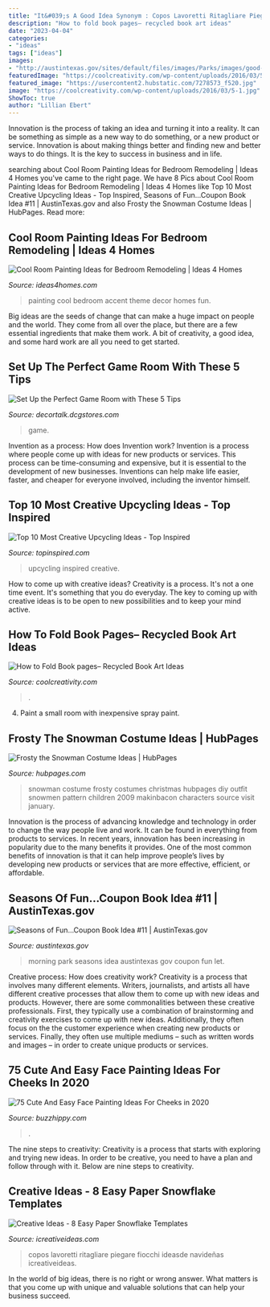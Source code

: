 ```yaml
---
title: "It&#039;s A Good Idea Synonym : Copos Lavoretti Ritagliare Piegare Fiocchi Ideasde Navideñas Icreativeideas"
description: "How to fold book pages– recycled book art ideas"
date: "2023-04-04"
categories:
- "ideas"
tags: ["ideas"]
images:
- "http://austintexas.gov/sites/default/files/images/Parks/images/good-morning-and-have-beautiful-day-ahead.jpg"
featuredImage: "https://coolcreativity.com/wp-content/uploads/2016/03/5-1.jpg"
featured_image: "https://usercontent2.hubstatic.com/7278573_f520.jpg"
image: "https://coolcreativity.com/wp-content/uploads/2016/03/5-1.jpg"
ShowToc: true
author: "Lillian Ebert"
---
```



Innovation is the process of taking an idea and turning it into a reality. It can be something as simple as a new way to do something, or a new product or service. Innovation is about making things better and finding new and better ways to do things. It is the key to success in business and in life.

	

		
searching about Cool Room Painting Ideas for Bedroom Remodeling | Ideas 4 Homes you've came to the right page. We have 8 Pics about Cool Room Painting Ideas for Bedroom Remodeling | Ideas 4 Homes like Top 10 Most Creative Upcycling Ideas - Top Inspired, Seasons of Fun...Coupon Book Idea #11 | AustinTexas.gov and also Frosty the Snowman Costume Ideas | HubPages. Read more:
		
    
## Cool Room Painting Ideas For Bedroom Remodeling | Ideas 4 Homes

<img loading=lazy src="http://www.ideas4homes.com/wp-content/uploads/2015/12/Alluring-White-Flower-Accent-Picture-Decor-in-Cool-Room-Painting-Ideas-with-Cute-WallSelve.jpg" onerror="this.onerror=null;this.src='https://tse4.mm.bing.net/th?id=OIP.LKGa0QfEquPrAlwizkEnbAHaFj&amp;pid=15.1';" alt="Cool Room Painting Ideas for Bedroom Remodeling | Ideas 4 Homes">

_Source: ideas4homes.com_

>painting cool bedroom accent theme decor homes fun. 

	

Big ideas are the seeds of change that can make a huge impact on people and the world. They come from all over the place, but there are a few essential ingredients that make them work. A bit of creativity, a good idea, and some hard work are all you need to get started.

    
## Set Up The Perfect Game Room With These 5 Tips

<img loading=lazy src="https://decortalk.dcgstores.com/wp-content/uploads/2015/02/ideas-for-game-room-e1423866359107.jpg" onerror="this.onerror=null;this.src='https://tse4.mm.bing.net/th?id=OIP.uTsyIQcP3CvC8cFXEKzkFQHaFj&amp;pid=15.1';" alt="Set Up the Perfect Game Room with These 5 Tips">

_Source: decortalk.dcgstores.com_

>game. 

	

Invention as a process: How does Invention work?
Invention is a process where people come up with ideas for new products or services. This process can be time-consuming and expensive, but it is essential to the development of new businesses. Inventions can help make life easier, faster, and cheaper for everyone involved, including the inventor himself.

    
## Top 10 Most Creative Upcycling Ideas - Top Inspired

<img loading=lazy src="https://www.topinspired.com/wp-content/uploads/2015/03/upcycling-ideas.jpg" onerror="this.onerror=null;this.src='https://tse4.mm.bing.net/th?id=OIP.crhWG6StQ9bIcHn3t0bjRwHaLI&amp;pid=15.1';" alt="Top 10 Most Creative Upcycling Ideas - Top Inspired">

_Source: topinspired.com_

>upcycling inspired creative. 

	

How to come up with creative ideas?
Creativity is a process. It's not a one time event. It's something that you do everyday. The key to coming up with creative ideas is to be open to new possibilities and to keep your mind active.

    
## How To Fold Book Pages– Recycled Book Art Ideas

<img loading=lazy src="https://coolcreativity.com/wp-content/uploads/2016/03/5-1.jpg" onerror="this.onerror=null;this.src='https://tse1.mm.bing.net/th?id=OIP.ALGFNrPpZP_dutu_BXwGXwHaKX&amp;pid=15.1';" alt="How to Fold Book pages– Recycled Book Art Ideas">

_Source: coolcreativity.com_

>. 

	

4. Paint a small room with inexpensive spray paint.

    
## Frosty The Snowman Costume Ideas | HubPages

<img loading=lazy src="https://usercontent2.hubstatic.com/7278573_f520.jpg" onerror="this.onerror=null;this.src='https://tse4.mm.bing.net/th?id=OIP.pqqxZ_HXGjhIItqvOXOzeQHaJ4&amp;pid=15.1';" alt="Frosty the Snowman Costume Ideas | HubPages">

_Source: hubpages.com_

>snowman costume frosty costumes christmas hubpages diy outfit snowmen pattern children 2009 makinbacon characters source visit january. 

	

Innovation is the process of advancing knowledge and technology in order to change the way people live and work. It can be found in everything from products to services. In recent years, innovation has been increasing in popularity due to the many benefits it provides. One of the most common benefits of innovation is that it can help improve people’s lives by developing new products or services that are more effective, efficient, or affordable.

    
## Seasons Of Fun...Coupon Book Idea #11 | AustinTexas.gov

<img loading=lazy src="http://austintexas.gov/sites/default/files/images/Parks/images/good-morning-and-have-beautiful-day-ahead.jpg" onerror="this.onerror=null;this.src='https://tse2.mm.bing.net/th?id=OIP.3Kcdoctj6-elSVtsQ2p2MQHaEK&amp;pid=15.1';" alt="Seasons of Fun...Coupon Book Idea #11 | AustinTexas.gov">

_Source: austintexas.gov_

>morning park seasons idea austintexas gov coupon fun let. 

	

Creative process: How does creativity work?
Creativity is a process that involves many different elements. Writers, journalists, and artists all have different creative processes that allow them to come up with new ideas and products. However, there are some commonalities between these creative professionals. First, they typically use a combination of brainstorming and creativity exercises to come up with new ideas. Additionally, they often focus on the the customer experience when creating new products or services. Finally, they often use multiple mediums – such as written words and images – in order to create unique products or services.

    
## 75 Cute And Easy Face Painting Ideas For Cheeks In 2020

<img loading=lazy src="https://buzzhippy.com/wp-content/uploads/2019/06/Cute-And-Easy-Face-Painting-Ideas-For-Cheeks-17-1.jpg" onerror="this.onerror=null;this.src='https://tse4.mm.bing.net/th?id=OIP.FzeLx-c71aLESC0R7eWfPgHaKq&amp;pid=15.1';" alt="75 Cute And Easy Face Painting Ideas For Cheeks in 2020">

_Source: buzzhippy.com_

>. 

	

The nine steps to creativity:
Creativity is a process that starts with exploring and trying new ideas. In order to be creative, you need to have a plan and follow through with it. Below are nine steps to creativity.

    
## Creative Ideas - 8 Easy Paper Snowflake Templates

<img loading=lazy src="https://www.icreativeideas.com/wp-content/uploads/2014/11/Creative-Ideas-8-Easy-Paper-Snowflake-Templates-5.jpg" onerror="this.onerror=null;this.src='https://tse4.mm.bing.net/th?id=OIP.gL6FNBMDdtXQ8u46lhlwGAHaL5&amp;pid=15.1';" alt="Creative Ideas - 8 Easy Paper Snowflake Templates">

_Source: icreativeideas.com_

>copos lavoretti ritagliare piegare fiocchi ideasde navideñas icreativeideas. 

	

In the world of big ideas, there is no right or wrong answer. What matters is that you come up with unique and valuable solutions that can help your business succeed.

